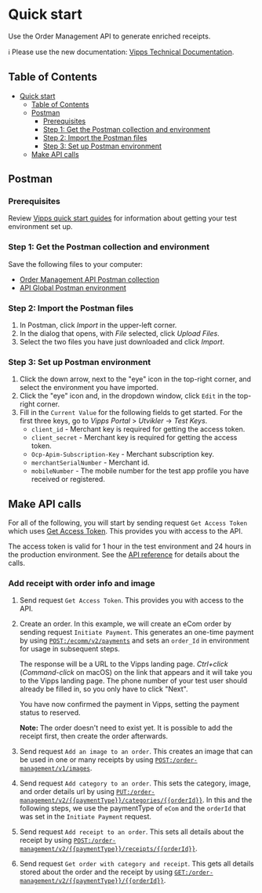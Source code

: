 <!-- START_METADATA
---
title: Quick start
sidebar_position: 10
pagination_next: null
pagination_prev: null
---
END_METADATA -->

# Quick start

Use the Order Management API to generate enriched receipts.

<!-- START_COMMENT -->

ℹ️ Please use the new documentation:
[Vipps Technical Documentation](https://developer.vippsmobilepay.com/docs/APIs/order-management-api).

## Table of Contents

* [Quick start](#quick-start)
  * [Table of Contents](#table-of-contents)
  * [Postman](#postman)
    * [Prerequisites](#prerequisites)
    * [Step 1: Get the Postman collection and environment](#step-1-get-the-postman-collection-and-environment)
    * [Step 2: Import the Postman files](#step-2-import-the-postman-files)
    * [Step 3: Set up Postman environment](#step-3-set-up-postman-environment)
  * [Make API calls](#make-api-calls)

<!-- END_COMMENT -->

## Postman

### Prerequisites

Review
[Vipps quick start guides](https://developer.vippsmobilepay.com/docs/vipps-developers/quick-start-guides)
for information about getting your test environment set up.

### Step 1: Get the Postman collection and environment

Save the following files to your computer:

* [Order Management API Postman collection](tools/vipps-order-management-api-postman-collection.json)
* [API Global Postman environment](https://raw.githubusercontent.com/vippsas/vipps-developers/master/tools/vipps-api-global-postman-environment.json)

### Step 2: Import the Postman files

1. In Postman, click *Import* in the upper-left corner.
1. In the dialog that opens, with *File* selected, click *Upload Files*.
1. Select the two files you have just downloaded and click *Import*.

### Step 3: Set up Postman environment

1. Click the down arrow, next to the "eye" icon in the top-right corner, and select the environment you have imported.
2. Click the "eye" icon and, in the dropdown window, click `Edit` in the top-right corner.
3. Fill in the `Current Value` for the following fields to get started. For the first three keys, go to *Vipps Portal* > *Utvikler* ->  *Test Keys*.
   * `client_id` - Merchant key is required for getting the access token.
   * `client_secret` - Merchant key is required for getting the access token.
   * `Ocp-Apim-Subscription-Key` - Merchant subscription key.
   * `merchantSerialNumber` - Merchant id.
   * `mobileNumber` - The mobile number for the test app profile you have received or registered.

## Make API calls

For all of the following, you will start by sending request `Get Access Token` which uses
[Get Access Token][access-token-endpoint].
This provides you with access to the API.

The access token is valid for 1 hour in the test environment
and 24 hours in the production environment.
See the
[API reference][order-mgmt-api-reference-url]
for details about the calls.

### Add receipt with order info and image

1. Send request `Get Access Token`. This provides you with access to the API.

1. Create an order.
   In this example, we will create an eCom order by sending request `Initiate Payment`.
   This generates an one-time payment by using
   [`POST:/ecomm/v2/payments`][ecom-initiate-payment-endpoint]
    and sets an `order_Id` in environment for usage in subsequent steps.

   The response will be a URL to the Vipps landing page.
   *Ctrl+click* (*Command-click* on macOS) on the link that appears and it will take
   you to the Vipps landing page.
   The phone number of your test user should already be filled in, so you only have to click "Next".

   You have now confirmed the payment in Vipps, setting the payment status to reserved.

   **Note:**
   The order doesn't need to exist yet. It is possible to add the receipt first, then create the order afterwards.

1. Send request `Add an image to an order`. This creates an image that can be used in one or many receipts by using
   [`POST:/order-management/v1/images`][add-image-endpoint].

1. Send request `Add category to an order`. This sets the category, image, and order details url by using
   [`PUT:/order-management/v2/{{paymentType}}/categories/{{orderId}}`][add-category-endpoint].
   In this and the following steps, we use the paymentType of `eCom` and the `orderId` that was set in the `Initiate Payment` request.

1. Send request `Add receipt to an order`. This sets all details about the receipt by using
   [`POST:/order-management/v2/{{paymentType}}/receipts/{{orderId}}`][add-receipt-endpoint].

1. Send request `Get order with category and receipt`. This gets all details stored about the order and the receipt by using
   [`GET:/order-management/v2/{{paymentType}}/{{orderId}}`][get-order-endpoint].


[order-mgmt-api-reference-url]: https://developer.vippsmobilepay.com/api/order-management
[add-image-endpoint]: https://developer.vippsmobilepay.com/api/order-management#tag/Image/operation/postImage
[add-category-endpoint]: https://developer.vippsmobilepay.com/api/order-management#tag/Category/operation/putCategoryV2
[add-receipt-endpoint]: https://developer.vippsmobilepay.com/api/order-management#tag/Receipt/operation/postReceiptV2
[get-order-endpoint]: https://developer.vippsmobilepay.com/api/order-management#tag/Order/operation/getOrderV2
[access-token-endpoint]: https://developer.vippsmobilepay.com/api/access-token#tag/Authorization-Service/operation/fetchAuthorizationTokenUsingPost
[portal-url]: https://portal.vipps.no
[ecom-initiate-payment-endpoint]: https://developer.vippsmobilepay.com/api/ecom#tag/Vipps-eCom-API/operation/initiatePaymentV3UsingPOST
